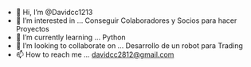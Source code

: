 - 👋 Hi, I’m @Davidcc1213
- 👀 I’m interested in ...  Conseguir Colaboradores y Socios para hacer Proyectos
- 🌱 I’m currently learning ...  Python
- 💞️ I’m looking to collaborate on ...  Desarrollo de un robot para Trading
- 📫 How to reach me ...  davidcc2812@gmail.com

<!---
Davidcc1213/Davidcc1213 is a ✨ special ✨ repository because its `README.md` (this file) appears on your GitHub profile.
You can click the Preview link to take a look at your changes.
--->
